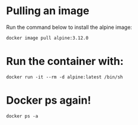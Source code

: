 # Pulling an image

Run the command below to install the alpine image:

```
docker image pull alpine:3.12.0
```

# Run the container with:

```
docker run -it --rm -d alpine:latest /bin/sh
```


# Docker ps again!

```
docker ps -a
```
